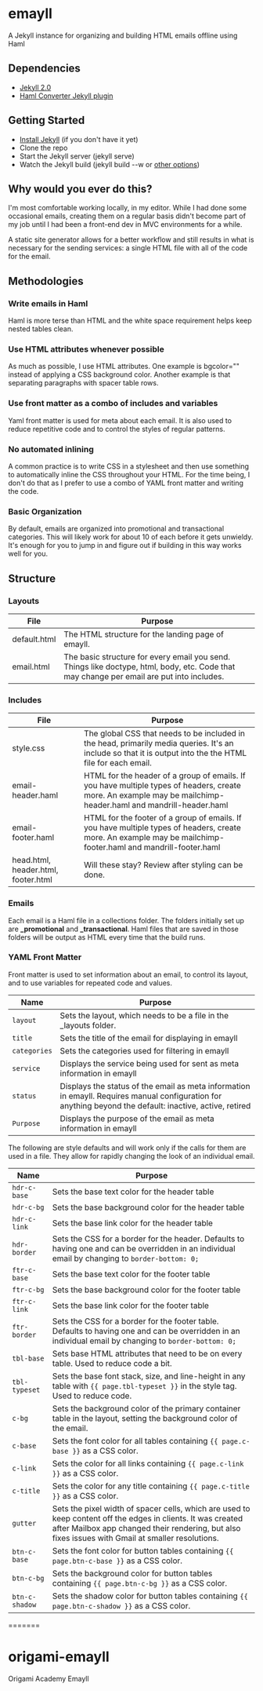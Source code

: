 emayll
======

A Jekyll instance for organizing and building HTML emails offline using Haml

## Dependencies

- [Jekyll 2.0](https://github.com/jekyll/jekyll)
- [Haml Converter Jekyll plugin](https://gist.github.com/dtjm/517556)

## Getting Started
- [Install Jekyll](http://jekyllrb.com/docs/quickstart/) (if you don't have it yet)
- Clone the repo
- Start the Jekyll server (jekyll serve)
- Watch the Jekyll build (jekyll build --w or [other options](http://jekyllrb.com/docs/usage/))

## Why would you ever do this?
I'm most comfortable working locally, in my editor. While I had done some occasional emails, creating them on a regular basis didn't become part of my job until I had been a front-end dev in MVC environments for a while.

A static site generator allows for a better workflow and still results in what is necessary for the sending services: a single HTML file with all of the code for the email.

## Methodologies

### Write emails in Haml
Haml is more terse than HTML and the white space requirement helps keep nested tables clean.

### Use HTML attributes whenever possible
As much as possible, I use HTML attributes. One example is bgcolor="" instead of applying a CSS background color. Another example is that separating paragraphs with spacer table rows.

### Use front matter as a combo of includes and variables
Yaml front matter is used for meta about each email. It is also used to reduce repetitive code and to control the styles of regular patterns.

### No automated inlining
A common practice is to write CSS in a stylesheet and then use something to automatically inline the CSS throughout your HTML. For the time being, I don't do that as I prefer to use a combo of YAML front matter and writing the code.

### Basic Organization
By default, emails are organized into promotional and transactional categories. This will likely work for about 10 of each before it gets unwieldy. It's enough for you to jump in and figure out if building in this way works well for you.

## Structure

### Layouts

| File | Purpose |
| ------------- | ----------- |
| default.html | The HTML structure for the landing page of emayll. |
| email.html | The basic structure for every email you send. Things like doctype, html, body, etc. Code that may change per email are put into includes. |

### Includes

| File                                | Purpose |
| ----------------------------------- | ----------- |
| style.css                           | The global CSS that needs to be included in the head, primarily media queries. It's an include so that it is output into the the HTML file for each email. |
| email-header.haml                   | HTML for the header of a group of emails. If you have multiple types of headers, create more. An example may be mailchimp-header.haml and mandrill-header.haml |
| email-footer.haml                   | HTML for the footer of a group of emails. If you have multiple types of headers, create more. An example may be mailchimp-footer.haml and mandrill-footer.haml |
| head.html, header.html, footer.html | Will these stay? Review after styling can be done. |

### Emails
Each email is a Haml file in a collections folder. The folders initially set up are **_promotional** and **_transactional**. Haml files that are saved in those folders will be output as HTML every time that the build runs.

### YAML Front Matter
Front matter is used to set information about an email, to control its layout, and to use variables for repeated code and values.

| Name | Purpose |
| ------------- | ----------- |
| ``` layout ```     | Sets the layout, which needs to be a file in the _layouts folder. |
| ``` title ```      | Sets the title of the email for displaying in emayll |
| ``` categories ``` | Sets the categories used for filtering in emayll |
| ``` service ``` | Displays the service being used for sent as meta information in emayll |
| ``` status ``` | Displays the status of the email as meta information in emayll. Requires manual configuration for anything beyond the default: inactive, active, retired |
| ``` Purpose ``` | Displays the purpose of the email as meta information in emayll |

The following are style defaults and will work only if the calls for them are used in a file. They allow for rapidly changing the look of an individual email.

| Name | Purpose |
| ------------------ | ----------- |
| ``` hdr-c-base ``` | Sets the base text color for the header table |
| ``` hdr-c-bg ``` | Sets the base background color for the header table |
| ``` hdr-c-link ``` | Sets the base link color for the header table |
| ``` hdr-border ``` | Sets the CSS for a border for the header. Defaults to having one and can be overridden in an individual email by changing to ```border-bottom: 0;``` |
| ``` ftr-c-base ``` | Sets the base text color for the footer table |
| ``` ftr-c-bg ``` | Sets the base background color for the footer table |
| ``` ftr-c-link ``` | Sets the base link color for the footer table |
| ``` ftr-border ``` | Sets the CSS for a border for the footer table. Defaults to having one and can be overridden in an individual email by changing to ```border-bottom: 0;``` |
| ``` tbl-base ``` | Sets base HTML attributes that need to be on every table. Used to reduce code a bit. |
| ``` tbl-typeset ``` | Sets the base font stack, size, and line-height in any table with ```{{ page.tbl-typeset }}``` in the style tag. Used to reduce code. |
| ``` c-bg ``` | Sets the background color of the primary container table in the layout, setting the background color of the email. |
| ``` c-base ``` | Sets the font color for all tables containing ```{{ page.c-base }}``` as a CSS color. |
| ``` c-link ``` | Sets the color for all links containing ```{{ page.c-link }}``` as a CSS color. |
| ``` c-title ``` | Sets the color for any title containing ```{{ page.c-title }}``` as a CSS color. |
| ``` gutter ``` | Sets the pixel width of spacer cells, which are used to keep content off the edges in clients. It was created after Mailbox app changed their rendering, but also fixes issues with Gmail at smaller resolutions. |
| ``` btn-c-base ``` | Sets the font color for button tables containing ```{{ page.btn-c-base }}``` as a CSS color. |
| ``` btn-c-bg ``` | Sets the background color for button tables containing ```{{ page.btn-c-bg }}``` as a CSS color. |
| ``` btn-c-shadow ``` | Sets the shadow color for button tables containing ```{{ page.btn-c-shadow }}``` as a CSS color. |
=======
# origami-emayll
Origami Academy Emayll
